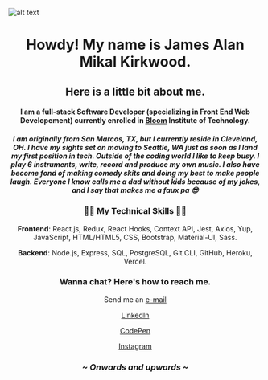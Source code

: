 ![alt text](https://i.ibb.co/FDfpLBm/keith-jonson-6r-Dxqobr6dk-unsplash.jpg)
<h1 align=center>Howdy! My name is James Alan Mikal Kirkwood.</h1>

<h2 align=center>Here is a little bit about me.</h2>
<h4 align=center>I am a full-stack Software Developer (specializing in Front End Web Developement) currently enrolled in <a href='https://www.bloomtech.com/'>Bloom</a> Institute of Technology.</h4>

<h5 align=center>I am originally from San Marcos, TX, but I currently reside in Cleveland, OH. I have my sights set on moving to Seattle, WA just as soon as I land my first position in tech. Outside of the coding world I like to keep busy. I play 6 instruments, write, record and produce my own music. I also have become fond of making comedy skits and doing my best to make people laugh. Everyone I know calls me a dad without kids because of my jokes, and I say that makes me a <em>faux pa</em> 😎</h5>


 <h3 align=center>🐱‍👤 My Technical Skills 🐱‍👤</h3>
  <p align=center><strong>Frontend</strong>: React.js, Redux, React Hooks, Context API, Jest, Axios, Yup, JavaScript, HTML/HTML5, CSS, Bootstrap, Material-UI, Sass.</p>
  <p align=center><strong>Backend</strong>: Node.js, Express, SQL, PostgreSQL, Git CLI, GitHub, Heroku, Vercel.</p>


<h3 align=center>Wanna chat? Here's how to reach me.</h3>

<p align=center>Send me an <a href='mailto:jamesalanmikal@gmail.com'>e-mail</a></p>
<p align=center><a href='https://www.linkedin.com/in/jimjamesjimathy/'>LinkedIn</a></p>
<p align=center><a href='https://codepen.io/jimjamesjimathy'>CodePen</a></p>
<p align=center><a href='https://www.instagram.com/jim.james.jimathy/'>Instagram</a></p>


<h3 align=center><em>~ Onwards and upwards ~</em></h3>

<!---
jimjamesjimathy/jimjamesjimathy is a ✨ special ✨ repository because its `README.md` (this file) appears on your GitHub profile.
You can click the Preview link to take a look at your changes.
--->
